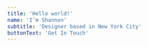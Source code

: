 ```yaml
---
title: 'Hello world!'
name: 'I’m Shannon'
subtitle: 'Designer based in New York City'
buttonText: 'Get In Touch'
---
```

